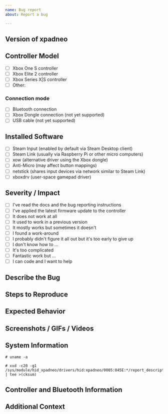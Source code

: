 ```yaml
---
name: Bug report
about: Report a bug

---
```


## Version of xpadneo
<!-- Please let us know the version number of xpadneo, either the one shown
     during install (preferred) or the one you downloaded (releases). -->

## Controller Model
<!-- Please identify your controller model. -->

* [ ] Xbox One S controller
* [ ] Xbox Elite 2 controller
* [ ] Xbox Series X|S controller
* [ ] Other:

### Connection mode

* [ ] Bluetooth connection
* [ ] Xbox Dongle connection (not yet supported)
* [ ] USB cable (not yet supported)

## Installed Software
<!-- Some software may interfere with functionality or detection, or may
     introduce unwanted side-effects. Please check which software you're
     running. -->

* [ ] Steam Input (enabled by default via Steam Desktop client)
* [ ] Steam Link (usually via Raspberry Pi or other micro computers)
* [ ] xow (alternative driver using the Xbox dongle)
* [ ] Anti-Micro (may affect button mappings)
* [ ] netstick (shares input devices via network similar to Steam Link)
* [ ] xboxdrv (user-space gamepad driver)

## Severity / Impact
<!-- Give us some impression of the importance of this bug report. You can
     easily check these after submitting the bug report. -->

* [ ] I've read the docs and the bug reporting instructions
* [ ] I've applied the latest firmware update to the controller
* [ ] It does not work at all
* [ ] It used to work in a previous version
* [ ] It mostly works but sometimes it doesn't
* [ ] I found a work-around
* [ ] I probably didn't figure it all out but it's too early to give up
* [ ] I don't know how to ... <!-- describe below -->
* [ ] It's too complicated
* [ ] Fantastic work but ... <!-- describe below -->
* [ ] I can code and I want to help

## Describe the Bug
<!-- A clear and concise description of what the bug is. -->


## Steps to Reproduce
<!-- Steps to reproduce the behavior: -->


## Expected Behavior
<!-- A clear and concise description of what you expected to happen. -->


## Screenshots / GIFs / Videos
<!-- If applicable, add screenshots or screen recordings to help explain
     your problem. -->


## System Information
<!-- Please add at least the following outputs: -->

<!-- Paste the output below the line prepended with # -->
```console
# uname -a

```

<!-- Paste the output below the line prepended with # -->
```console
# xxd -c20 -g1 /sys/module/hid_xpadneo/drivers/hid:xpadneo/0005:045E:*/report_descriptor | tee >(cksum)

```

## Controller and Bluetooth Information
<!-- Also follow these steps to create addition information
     about your Bluetooth dongle and connection: -->

<!-- First, disconnect the controller. -->

<!-- Run `sudo btmon | tee xpadneo-btmon.txt` and connect the controller. -->

<!-- Run `dmesg | egrep -i 'hid|input|xpadneo' | tee xpadneo-dmesg.txt`. -->

<!-- Run `lsusb` and pick the device number of your dongle. -->

<!-- Run `lsusb -v -s## | tee xpadneo-lsusb.txt` where `##` is the device
     number picked in the previous step -->

<!-- Attach the resulting files, do not bundle the files into a single
     archive. If some files are too big, gzip them individually. Drag
     and drop the files below. -->


## Additional Context
<!-- Add any other context about the problem here. -->
